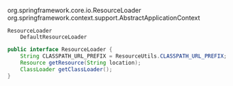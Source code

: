 org.springframework.core.io.ResourceLoader
org.springframework.context.support.AbstractApplicationContext

```
ResourceLoader
    DefaultResourceLoader
```

```java
public interface ResourceLoader {
	String CLASSPATH_URL_PREFIX = ResourceUtils.CLASSPATH_URL_PREFIX;
	Resource getResource(String location);
	ClassLoader getClassLoader();
}
```